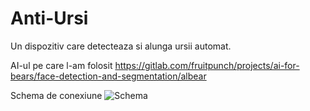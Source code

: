 # Anti-Ursi
Un dispozitiv care detecteaza si alunga ursii automat.

AI-ul pe care l-am folosit
https://gitlab.com/fruitpunch/projects/ai-for-bears/face-detection-and-segmentation/albear

Schema de conexiune
![Schema](https://github.com/user-attachments/assets/7abc77bc-23ef-4abf-8e83-50fee2f219b6)
